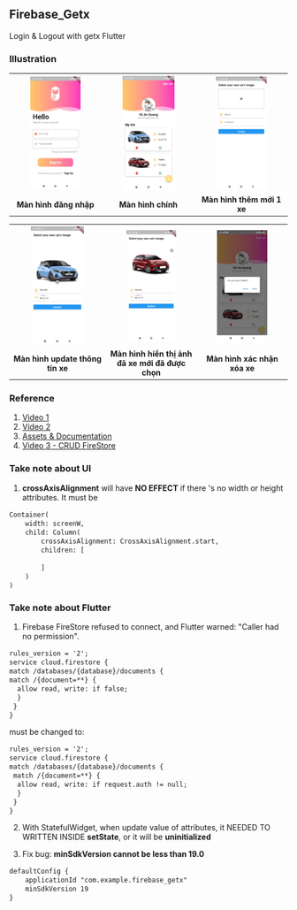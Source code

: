 ## Firebase_Getx

Login & Logout with getx Flutter

### Illustration
<table align="center">
  <tr align="center">
    <th>
        <img 
            src="https://github.com/tuanvu9981/firebase_getx/blob/master/illustration/1_signin.jpg"
            width="60%" 
            height="60%"
        />
    </th>
    <th>
        <img 
            src="https://github.com/tuanvu9981/firebase_getx/blob/master/illustration/2_main_screen.jpg"
            width="60%" 
            height="60%"
        />
    </th>
    <th>
        <img 
            src="https://github.com/tuanvu9981/firebase_getx/blob/master/illustration/3_add_new_car.jpg"
            width="60%" 
            height="60%"
        />
    </th>
  </tr>

  <tr>
    <td align="center"><b>Màn hình đăng nhập</b></td>
    <td align="center"><b>Màn hình chính</b></td>
    <td align="center"><b> Màn hình thêm mới 1 xe</b></td>
  </tr>
</table>

<table align="center">
  <tr align="center">
    <th>
        <img 
            src="https://github.com/tuanvu9981/firebase_getx/blob/master/illustration/4_update_car_begin.jpg"
            width="60%" 
            height="60%"
        />
    </th>
    <th>
        <img 
            src="https://github.com/tuanvu9981/firebase_getx/blob/master/illustration/5_update_car_selected_image.jpg"
            width="60%" 
            height="60%"
        />
    </th>
    <th>
        <img 
            src="https://github.com/tuanvu9981/firebase_getx/blob/master/illustration/6_delete_cars.jpg"
            width="60%" 
            height="60%"
        />
    </th>
  </tr>

  <tr>
    <td align="center"><b>Màn hình update thông tin xe</b></td>
    <td align="center"><b>Màn hình hiển thị ảnh đã xe mới đã được chọn</b></td>
    <td align="center"><b>Màn hình xác nhận xóa xe</b></td>
  </tr>
</table>

### Reference
1. [Video 1](https://www.youtube.com/watch?v=o_ZeLqpqt90)
2. [Video 2](https://www.youtube.com/watch?v=V2c04_JWoHA&t=105s)
3. [Assets & Documentation](https://www.dbestech.com/tutorials/flutter-firebase-firestore-app)
4. [Video 3 - CRUD FireStore](https://www.youtube.com/watch?v=n1PM9XcYD5s)

### Take note about UI 
1. **crossAxisAlignment** will have **NO EFFECT** if there 's no width or height attributes. It must be
```
Container(
    width: screenW,
    child: Column(
        crossAxisAlignment: CrossAxisAlignment.start,
        children: [

        ]
    )
)
```

### Take note about Flutter
1. Firebase FireStore refused to connect, and Flutter warned: "Caller had no permission".
```
rules_version = '2';
service cloud.firestore {
match /databases/{database}/documents {
match /{document=**} {
  allow read, write: if false;
  }
 }
}
```
must be changed to:
```
rules_version = '2';
service cloud.firestore {
match /databases/{database}/documents {
 match /{document=**} {
  allow read, write: if request.auth != null;
  }
 }
}
```
2. With StatefulWidget, when update value of attributes, it NEEDED TO WRITTEN INSIDE **setState**, or it will be **uninitialized**

3. Fix bug: **minSdkVersion cannot be less than 19.0**
```
defaultConfig {    
    applicationId "com.example.firebase_getx"
    minSdkVersion 19
}
```
